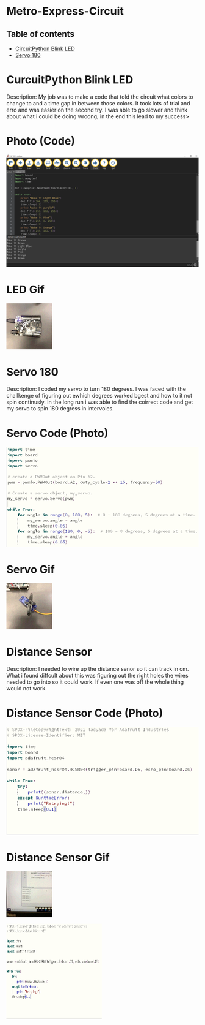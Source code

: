 # Metro-Express-Circuit
## Table of contents
* [CircuitPython Blink LED](#CircuitPython-Blink-LED)
* [Servo 180](#Servo-180)



# CurcuitPython Blink LED
Description: My job was to make a code that told the circuit what colors to change to and a time gap in between those colors. It took lots of trial and erro and was easier on the second try. I was able to go slower and think about what i could be doing wroong, in the end this lead to my success>
# Photo (Code)
![](https://github.com/aniyahmoore28/Metro-Express-Circuit/blob/main/Metro%20Express/Mu%20Code%20-%20Aniyah.PNG)

# LED Gif
![](https://github.com/aniyahmoore28/Metro-Express-Circuit/blob/main/Metro%20Express/LED%20gif.gif)

# Servo 180
Description: I coded my servo to turn 180 degrees. I was faced with the challkenge of figuring out ewhich degrees worked bgest and how to it not spin continusly. In the long run i was able to find the coirrect code and get my servo to spin 180 degress in intervoles. 

# Servo Code (Photo)
![](https://github.com/aniyahmoore28/Metro-Express-Circuit/blob/main/Metro%20Express/servo%20code%20photo.PNG)

# Servo Gif
![](https://github.com/aniyahmoore28/Metro-Express-Circuit/blob/main/Metro%20Express/servo%20gif.gif)

# Distance Sensor
Description: I needed to wire up the distance senor so it can track in cm. What i found diffcult about this was figuring out the right holes the wires needed to go into so it could work. If even one was off the whole thing would not work. 

# Distance Sensor Code (Photo)
![](https://github.com/aniyahmoore28/Metro-Express-Circuit/blob/main/Metro%20Express/Distasnce%20sensor%20code%20photo.PNG)
# Distance Sensor Gif
![](https://github.com/aniyahmoore28/Metro-Express-Circuit/blob/main/Metro%20Express/Distance%20Sensor%20Gif.gif)

<img src="https://github.com/aniyahmoore28/Metro-Express-Circuit/blob/main/Metro%20Express/Distasnce%20sensor%20code%20photo.PNG" width="250" height="250" />


